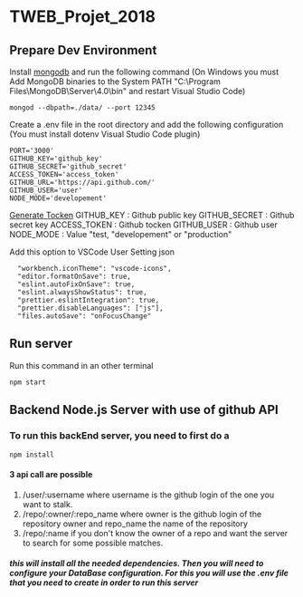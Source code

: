 # TWEB_Projet_2018

## Prepare Dev Environment

Install [mongodb](https://www.mongodb.com/download-center?initial=true#community) and run the following command
(On Windows you must Add MongoDB binaries to the System PATH "C:\Program Files\MongoDB\Server\4.0\bin" and restart Visual Studio Code)

```{shell}
mongod --dbpath=./data/ --port 12345
```

Create a .env file in the root directory and add the following configuration
(You must install dotenv Visual Studio Code plugin)

```{java}
PORT='3000'
GITHUB_KEY='github_key'
GITHUB_SECRET='github_secret'
ACCESS_TOKEN='access_token'
GITHUB_URL='https://api.github.com/'
GITHUB_USER='user'
NODE_MODE='developement'
```

[Generate Tocken](https://blog.github.com/2013-05-16-personal-api-tokens/)
GITHUB_KEY : Github public key
GITHUB_SECRET : Github secret key
ACCESS_TOKEN : Github tocken
GITHUB_USER : Github user
NODE_MODE : Value "test, "developement" or "production"

Add this option to VSCode User Setting json

```{json}
  "workbench.iconTheme": "vscode-icons",
  "editor.formatOnSave": true,
  "eslint.autoFixOnSave": true,
  "eslint.alwaysShowStatus": true,
  "prettier.eslintIntegration": true,
  "prettier.disableLanguages": ["js"],
  "files.autoSave": "onFocusChange"
```

## Run server

Run this command in an other terminal

```{shell}
npm start
```

## Backend Node.js Server with use of github API

### To run this backEnd server, you need to first do a

```{shell}
npm install
```

#### 3 api call are possible

1. /user/:username where username is the github login of the one you want to stalk.
2. /repo/:owner/:repo_name where owner is the github login of the repository owner and repo_name the name of the repository
3. /repo/:name if you don't know the owner of a repo and want the server to search for some possible matches.

##### this will install all the needed dependencies. Then you will need to configure your DataBase configuration. For this you will use the .env file that you need to create in order to run this server
